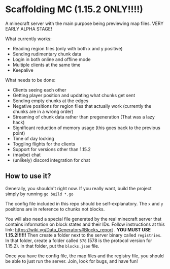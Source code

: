 # Scaffolding MC (1.15.2 ONLY!!!!)

A minecraft server with the main purpose being previewing map files. VERY EARLY ALPHA STAGE!

What currently works:

- Reading region files (only with both x and y positive)
- Sending rudimentary chunk data
- Login in both online and offline mode
- Multiple clients at the same time
- Keepalive

What needs to be done:

- Clients seeing each other
- Getting player position and updating what chunks get sent
- Sending empty chunks at the edges
- Negative positions for region files that actually work (currently the chunks are in a wrong order)
- Streaming of chunk data rather than pregeneration (That was a lazy hack)
- Significant reduction of memory usage (this goes back to the previous point)
- Time of day locking
- Toggling flights for the clients
- Support for versions other than 1.15.2
- (maybe) chat
- (unlikely) discord integration for chat

## How to use it?

Generally, you shouldn't right now. If you really want, build the project simply by running `go build *.go`

The config file included in this repo should be self-explanatory. The `x` and `y` positions are in reference to chunks not blocks.

You will also need a special file generated by the real minecraft server that contains information on block states and their IDs. Follow instructions at this link: https://wiki.vg/Data_Generators#Blocks_report . **YOU MUST USE 1.15.2!!!!!!** Then create a folder next to the server binary called `registries`. In that folder, create a folder called `578` (578 is the protocol version for 1.15.2). In that folder, put the `blocks.json` file.

Once you have the config file, the map files and the registry file, you should be able to just run the server. Join, look for bugs, and have fun!
